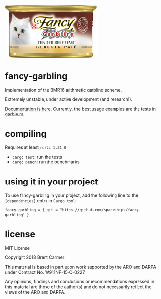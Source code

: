 ![fancy garbling logo](logo.png)

# fancy-garbling
Implementation of the [BMR16](https://eprint.iacr.org/2016/969) arithmetic garbling scheme.

Extremely unstable, under active development (and research!).

[Documentation is here](https://spaceships.github.io/fancy-garbling/fancy_garbling/index.html).
Currently, the best usage examples are the tests in [garble.rs](src/garble.rs).

# compiling
Requires at least `rustc 1.31.0` 

* `cargo test`: run the tests
* `cargo bench`: run the benchmarks

# using it in your project
To use fancy-garbling in your project, add the following line to the `[dependencies]` entry in `Cargo.toml`:

```
fancy_garbling = { git = "https://github.com/spaceships/fancy-garbling" }
```

# license

MIT License

Copyright 2018 Brent Carmer

This material is based in part upon work supported by the ARO and DARPA under Contract No.
W911NF-15-C-0227.

Any opinions, findings and conclusions or recommendations expressed in this material are
those of the author(s) and do not necessarily reflect the views of the ARO and DARPA.
